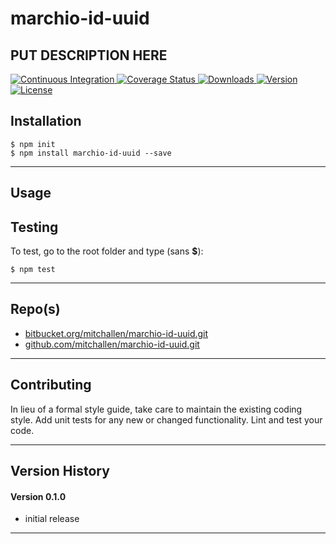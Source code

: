marchio-id-uuid
==
PUT DESCRIPTION HERE
--

<p align="left">
  <a href="https://travis-ci.org/mitchallen/marchio-id-uuid">
    <img src="https://img.shields.io/travis/mitchallen/marchio-id-uuid.svg?style=flat-square" alt="Continuous Integration">
  </a>
  <a href="https://codecov.io/gh/mitchallen/marchio-id-uuid">
    <img src="https://codecov.io/gh/mitchallen/marchio-id-uuid/branch/master/graph/badge.svg" alt="Coverage Status">
  </a>
  <a href="https://npmjs.org/package/marchio-id-uuid">
    <img src="http://img.shields.io/npm/dt/marchio-id-uuid.svg?style=flat-square" alt="Downloads">
  </a>
  <a href="https://npmjs.org/package/marchio-id-uuid">
    <img src="http://img.shields.io/npm/v/marchio-id-uuid.svg?style=flat-square" alt="Version">
  </a>
  <a href="https://npmjs.com/package/marchio-id-uuid">
    <img src="https://img.shields.io/github/license/mitchallen/marchio-id-uuid.svg" alt="License"></a>
  </a>
</p>

## Installation

    $ npm init
    $ npm install marchio-id-uuid --save
  
* * *

## Usage

## Testing

To test, go to the root folder and type (sans __$__):

    $ npm test
   
* * *
 
## Repo(s)

* [bitbucket.org/mitchallen/marchio-id-uuid.git](https://bitbucket.org/mitchallen/marchio-id-uuid.git)
* [github.com/mitchallen/marchio-id-uuid.git](https://github.com/mitchallen/marchio-id-uuid.git)

* * *

## Contributing

In lieu of a formal style guide, take care to maintain the existing coding style.
Add unit tests for any new or changed functionality. Lint and test your code.

* * *

## Version History

#### Version 0.1.0 

* initial release

* * *
